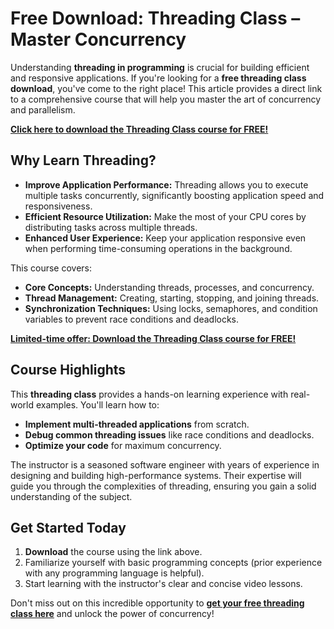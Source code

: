# Free Download: Threading Class – Master Concurrency

Understanding **threading in programming** is crucial for building efficient and responsive applications. If you're looking for a **free threading class download**, you've come to the right place! This article provides a direct link to a comprehensive course that will help you master the art of concurrency and parallelism.

[**Click here to download the Threading Class course for FREE!**](https://udemywork.com/threading-class)

## Why Learn Threading?

*   **Improve Application Performance:** Threading allows you to execute multiple tasks concurrently, significantly boosting application speed and responsiveness.
*   **Efficient Resource Utilization:** Make the most of your CPU cores by distributing tasks across multiple threads.
*   **Enhanced User Experience:** Keep your application responsive even when performing time-consuming operations in the background.

This course covers:

*   **Core Concepts:** Understanding threads, processes, and concurrency.
*   **Thread Management:** Creating, starting, stopping, and joining threads.
*   **Synchronization Techniques:** Using locks, semaphores, and condition variables to prevent race conditions and deadlocks.

[**Limited-time offer: Download the Threading Class course for FREE!**](https://udemywork.com/threading-class)

## Course Highlights

This **threading class** provides a hands-on learning experience with real-world examples. You'll learn how to:

*   **Implement multi-threaded applications** from scratch.
*   **Debug common threading issues** like race conditions and deadlocks.
*   **Optimize your code** for maximum concurrency.

The instructor is a seasoned software engineer with years of experience in designing and building high-performance systems. Their expertise will guide you through the complexities of threading, ensuring you gain a solid understanding of the subject.

## Get Started Today

1.  **Download** the course using the link above.
2.  Familiarize yourself with basic programming concepts (prior experience with any programming language is helpful).
3.  Start learning with the instructor's clear and concise video lessons.

Don't miss out on this incredible opportunity to **[get your free threading class here](https://udemywork.com/threading-class)** and unlock the power of concurrency!

